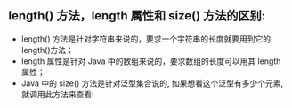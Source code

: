 <!--
 * @Description: In User Settings Edit
 * @Author: your name
 * @Date: 2019-08-13 15:36:31
 * @LastEditTime: 2019-08-13 15:39:03
 * @LastEditors: Please set LastEditors
 -->
## length() 方法，length 属性和 size() 方法的区别:


* length() 方法是针对字符串来说的，要求一个字符串的长度就要用到它的length()方法；
* length 属性是针对 Java 中的数组来说的，要求数组的长度可以用其 length 属性；
* Java 中的 size() 方法是针对泛型集合说的, 如果想看这个泛型有多少个元素, 就调用此方法来查看!
